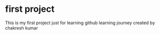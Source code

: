 # first project
This is my first project just for learning github  learning journey
created by chakresh kumar
